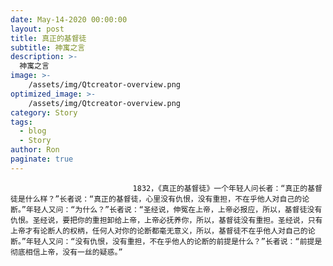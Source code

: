 ```yaml
---
date: May-14-2020 00:00:00
layout: post
title: 真正的基督徒
subtitle: 神寓之言
description: >-
  神寓之言
image: >-
    /assets/img/Qtcreator-overview.png
optimized_image: >-
    /assets/img/Qtcreator-overview.png
category: Story
tags:
  - blog
  - Story
author: Ron
paginate: true
---
```


							　　1832，《真正的基督徒》一个年轻人问长者：“真正的基督徒是什么样？”长者说：“真正的基督徒，心里没有仇恨，没有重担，不在乎他人对自己的论断。”年轻人又问：“为什么？”长者说：“圣经说，伸冤在上帝，上帝必报应，所以，基督徒没有仇恨。圣经说，要把你的重担卸给上帝，上帝必抚养你，所以，基督徒没有重担。圣经说，只有上帝才有论断人的权柄，任何人对你的论断都毫无意义，所以，基督徒不在乎他人对自己的论断。”年轻人又问：“没有仇恨，没有重担，不在乎他人的论断的前提是什么？”长者说：“前提是彻底相信上帝，没有一丝的疑惑。”
							
							
						